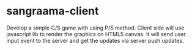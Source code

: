 sangraama-client
==========================

Develop a simple C/S game with using P/S method. Client side will use javascript lib to render the graphics on HTML5 canvas. It will send user input event to the server and get the updates via server push updates.

